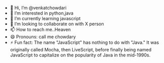 - 👋 Hi, I’m @venkatchowdari
- 👀 I’m interested in python,java 
- 🌱 I’m currently learning javascript 
- 💞️ I’m looking to collaborate on with X person
- 📫 How to reach me..Heaven
- 😄 Pronouns: call me chowdary
- ⚡ Fun fact: The name "JavaScript" has nothing to do with "Java." It was originally called Mocha, then LiveScript, before finally being named JavaScript to capitalize on the popularity of Java in the mid-1990s.

<!---
venkatchowdari/venkatchowdari is a ✨ special ✨ repository because its `README.md` (this file) appears on your GitHub profile.
You can click the Preview link to take a look at your changes.
--->
